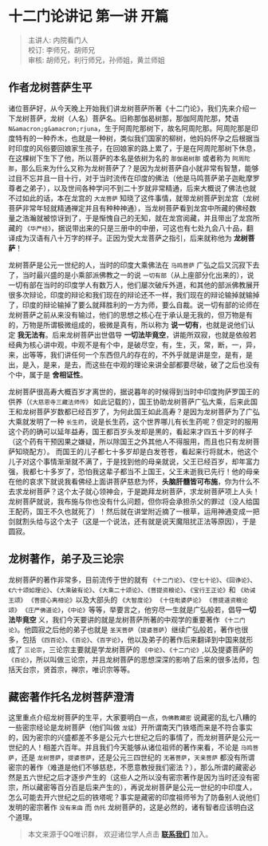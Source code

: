 # 十二门论讲记 第一讲 开篇

> 主讲人: 内院看门人 <br />
> 校订: 李师兄，胡师兄 <br />
> 审核: 胡师兄，利行师兄，孙师姐，黄兰师姐 <br />

## 作者龙树菩萨生平

诸位菩萨好，从今天晚上开始我们讲龙树菩萨所著《十二门论》，我们先来介绍一下龙树菩萨，龙树（人名）菩萨名。旧称那伽曷树那，那伽阿周陀那，梵语 `N&amacron;g&amacron;rjuna`，生于阿周陀那树下，故名阿周陀那。阿周陀那是印度特有的一种乔木，也就是一种树，类似我们国家的柳树，他妈妈怀孕之后根据当时印度的风俗要回娘家生孩子，在回娘家的路上累了，于是在阿周陀那树下休息，在这棵树下生下了他，所以菩萨的本名是依树为名的 `那伽曷树那` 或者称为 `阿周陀那`，那么后来为什么又称为龙树菩萨了？是因为龙树菩萨自小就非常有智慧，能够过目不忘并且一目十行，对于当时流传在印度的佛法（他是马鸣菩萨弟子迦毗摩罗尊者之弟子），以及世间各种学问不到二十岁就非常精通，后来大概说了佛法也就不过如此的话，本在龙宫的 `大龙菩萨` 知晓了这件事情，就带龙树菩萨到龙宫（龙树菩萨非常年轻就精通禅定并且有种种神通），当龙树菩萨看到龙宫中所藏的佛经数量之浩瀚就被惊讶到了，于是惭愧自己的无知，就在龙宫阅藏，并且带出了龙宫所藏的 `《华严经》`，据说带出来的只是三册中的中册，可这也有七处九会八十品，翻译成为汉语有八十万字的样子。正因为受大龙菩萨之指引，后来就称他为 **龙树菩萨**！


龙树菩萨是公元一世纪的人，当时的印度大乘佛法在 `马鸣菩萨` 广弘之后又沉寂下去了，当时最兴盛的是小乘部派佛教之一的说 `一切有部`（从上座部分化出来的），说一切有部在当时的印度学人有数万人，他们屡次破斥外道，和其他的部派佛教展开很多次辩论，印度的辩论和我们现在的辩论还不一样，我们现在的辩论输掉就输掉了，印度的辩论输掉了要么就拜胜利的一方为师，要么自裁。说一切有部的论师在龙树菩萨之前从来没有输过，他们的思想之核心在于承认是无我的，但万物是有的，万物是所谓极微组成的，极微是真有，所以称为 **说一切有**，也就是说他们认定 **我无法有**。后来龙树菩萨出世倡导 **一切法毕竟空**，讲能所双寂，也就是依般若经典为核心讲中观，中观不是有个中，是破尽空，有，生，灭，常，断，一，异，来，出等等，我们讲任何一个东西但凡的存在的，不外乎就是讲是空，是有，是出，是入，是来，是去，而这些在中观的理论来讲全部都要尽破，破了之后也没有个中，属于是 **舍相证性**。


龙树菩萨很高寿大概百岁才离世的，据说暮年的时候得到当时中印度拘萨罗国王的供养（`《大慈恩寺三藏法师传》` 如此记载的），国王协助龙树菩萨广弘大乘，后来此国王和龙树菩萨岁数都已经百岁了，为何此国王如此高寿？是因为龙树菩萨为了广弘大乘就发明了一种 `长生药`，说是长生药，这个世界哪儿有长生药呢？但定时的服用这个药的确可以延年益寿，国王都百岁头发却是黑的，看起来才四五十岁的样子（这个药有干预因果之嫌疑，所以除国王之外其他人不得服用，而且也只有龙树菩萨知晓配方）。
而国王的儿子都七十多岁却是白发苍苍，看起来行将就木，他这个儿子对这个事情渐渐就不满了，于是找到他的母亲就说，父王已经百岁，却年富力强，我都七十多岁了，恐怕我这辈子都当不上国王，父王未逝我已先行！他的母亲在他的哀求下就说我看佛经上面讲菩萨慈悲为怀，**头脑肝髓皆可布施**，你为什么不去求龙树菩萨？这个太子就心领神会，于是跪拜龙树菩萨，求龙树菩萨项上人头！龙树菩萨就说，我布施与你也没有什么问题，但你将会承担杀父的罪过（没人给国王配药，国王不久也就死了）！然后就在讲堂附近摘了一根草，运用神通变成一把剑就割头给与这个太子（这是一个说法，还有就是说天魔阻扰正法等原因），于是圆寂。

## 龙树著作，弟子及三论宗

龙树菩萨的著作非常多，目前流传于世的就有 `《十二门论》`、`《空七十论》`、`《回诤论》`、`《六十颂如理论》`、`《大乘破有论》`、`《大乘二十颂论》`、`《菩提资粮论》`、`《宝行王正论》`和 `《劝诫王颂》` `《菩提心离相论》`以及大部头的 `《大智度论》` `《十住毗婆萨论》` `《菩提道资粮论颂》` `《庄严佛道论》`，`《中论》`等等，举要言之，他穷尽一生就是广弘般若，倡导**一切法毕竟空** 义，我们今天要讲的就是龙树菩萨所著的中观学的重要著作 `《十二门论》`。他圆寂之后他的弟子也就是 `圣天菩萨`（`提婆菩萨`）继续广弘般若，著作也很多，包括 `《四百论》`、`《百论》`、`《百字论》`，他以及弟子的著作后来翻译到中国来就形成了 `三论宗`，三论宗主要就是学龙树菩萨的 `《中论》`、`《十二门论》`,以及提婆菩萨的 `《百论》`，所以叫做三论宗，并且龙树菩萨的思想深深的影响了后来的很多法师，包括天台宗，贤首宗，禅宗，唯识宗等等。


## 藏密著作托名龙树菩萨澄清

这里重点介绍龙树菩萨的生平，大家要明白一点，`伪佛教藏密` 说藏密的乱七八糟的一些密宗经论是龙树菩萨（他们叫做 `龙猛`）开所谓南天门铁塔而来是不符合事实的，因为密宗的兴盛都差不多是公元六七世纪之后的事情了，而龙树菩萨是公元一世纪的人！相差六百年。并且我们今天能够从诸位祖师的著作来看，不论是 `马鸣菩萨`，还是 `龙树菩萨`，`提婆菩萨`，还是公元三四世纪的 `无著菩萨`，`天亲菩萨` 都没有所谓密宗的著作（难道是他们不够慈悲，不愿意教授我们密法？），那么所谓的藏密必然是五六世纪之后才逐步产生的（这些人之所以没有密宗著作是因为当时还没有密宗，所以藏密等百分百是后来产生的），再说龙树菩萨是公元一世纪的中印度人，怎么可能去开六世纪之后的铁塔呢？事实是藏密的印度祖师爷为了防备别人说他们发明的密宗著作 `没有来由` 而 `伪托` 龙树菩萨的，这是必然的，诸有智者应该明白这个道理。


> 本文来源于QQ唯识群， 欢迎诸位学人点击 **[联系我们](https://mp.weixin.qq.com/s/lZCfWjmLjgNR165Tx4_bCQ)** 加入。
